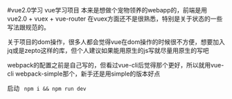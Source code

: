 #vue2.0学习
vue学习项目 
本来是想做个宠物领养的webapp的，前端是用vue2.0 + vuex + vue-router 在vuex方面还不是很熟悉，特别是关于状态的一些写法跟规范的。

关于项目的dom操作，很多人都会觉得vue在dom操作的时候很不方便，想要加入jq或是zepto这样的库，但个人建议如果能用原生的js写就尽量用原生的写吧

webpack的配置之前是自己写的，但看过vue-cli后觉得那个更好，所以就用vue-cli webpack-simple那个，新手还是用simple的版本好点

启动
<code>
npm i && npm run dev
</code>
